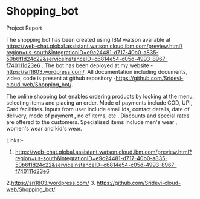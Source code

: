 # Shopping_bot
Project Report

The shopping bot has been created using IBM watson available at https://web-chat.global.assistant.watson.cloud.ibm.com/preview.html?region=us-south&integrationID=e9c24481-d717-40b0-a835-50b6f1d24c22&serviceInstanceID=c6814e54-c05d-4993-8967-f740111d23e6 . The bot has been deployed at my website -https://sri1803.wordpress.com/. All documentation including documents, video, code is present at github repository -https://github.com/Sridevi-cloud-web/Shopping_bot/.

The online shopping bot enables ordering products by looking at the menu, selecting items and placing an order. Mode of payments include COD, UPI, Card facilitites.
Inputs from user include email ids, contact details, date of delivery, mode of payment , no of items, etc . Discounts and special rates are offered to the customers.
Specialised items  include men's wear , women's wear and kid's wear.

Links:-

1. https://web-chat.global.assistant.watson.cloud.ibm.com/preview.html?region=us-south&integrationID=e9c24481-d717-40b0-a835-50b6f1d24c22&serviceInstanceID=c6814e54-c05d-4993-8967-f740111d23e6

2.https://sri1803.wordpress.com/
3. https://github.com/Sridevi-cloud-web/Shopping_bot/
